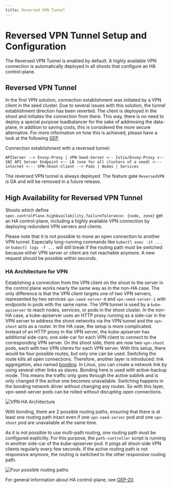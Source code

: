 ```yaml
---
title: Reversed VPN Tunnel
---
```


# Reversed VPN Tunnel Setup and Configuration 

The Reversed VPN Tunnel is enabled by default.
A highly available VPN connection is automatically deployed in all shoots that configure an HA control-plane.

## Reversed VPN Tunnel

In the first VPN solution, connection establishment was initiated by a VPN client in the seed cluster.
Due to several issues with this solution, the tunnel establishment direction has been reverted.
The client is deployed in the shoot and initiates the connection from there. This way, there is no need to deploy a special purpose
loadbalancer for the sake of addressing the data-plane, in addition to saving costs, this is considered the more secure alternative.
For more information on how this is achieved, please have a look at the following [GEP](../proposals/14-reversed-cluster-vpn.md).

Connection establishment with a reversed tunnel:

`APIServer --> Envoy-Proxy | VPN-Seed-Server <-- Istio/Envoy-Proxy <-- SNI API Server Endpoint <-- LB (one for all clusters of a seed) <--- internet <--- VPN-Shoot-Client --> Pods | Nodes | Services`

The reversed VPN tunnel is always deployed.
The feature gate `ReversedVPN` is GA and will be removed in a future release.

## High Availability for Reversed VPN Tunnel

Shoots which define `spec.controlPlane.highAvailability.failureTolerance: {node, zone}` get an HA control-plane, including a
highly available VPN connection by deploying redundant VPN servers and clients. 

Please note that it is not possible to move an open connection to another VPN tunnel. Especially long-running
commands like `kubectl exec -it ...` or `kubectl logs -f ...` will still break if the routing path must be switched 
because either VPN server or client are not reachable anymore. A new request should be possible within seconds.

### HA Architecture for VPN

Establishing a connection from the VPN client on the shoot to the server in the control plane works nearly the same
way as in the non-HA case. The only difference is that the VPN client targets one of two VPN servers, represented by two services 
`vpn-seed-server-0` and `vpn-seed-server-1` with endpoints in pods with the same name.
The VPN tunnel is used by a `kube-apiserver` to reach nodes, services, or pods in the shoot cluster.
In the non-HA case, a kube-apiserver uses an HTTP proxy running as a side-car in the VPN server to address
the shoot networks via the VPN tunnel and the `vpn-shoot` acts as a router.
In the HA case, the setup is more complicated. Instead of an HTTP proxy in the VPN server, the kube-apiserver has
additional side-cars, one side-car for each VPN client to connect to the corresponding VPN server.
On the shoot side, there are now two `vpn-shoot` pods, each with two VPN clients for each VPN server.
With this setup, there would be four possible routes, but only one can be used. Switching the route kills all
open connections. Therefore, another layer is introduced: link aggregation, also named [bonding](https://www.kernel.org/doc/Documentation/networking/bonding.txt).
In Linux, you can create a network link by using several other links as slaves. Bonding here is used with
active-backup mode. This means the traffic only goes through the active sublink and is only changed if the active one
becomes unavailable. Switching happens in the bonding network driver without changing any routes. So with this layer, 
vpn-seed-server pods can be rolled without disrupting open connections.

![VPN HA Architecture](images/vpn-ha-architecture.png)

With bonding, there are 2 possible routing paths, ensuring that there is at least one routing path intact even if
one `vpn-seed-server` pod and one `vpn-shoot` pod are unavailable at the same time.

As it is not possible to use multi-path routing, one routing path must be configured explicitly.
For this purpose, the `path-controller` script is running in another side-car of the kube-apiserver pod.
It pings all shoot-side VPN clients regularly every few seconds. If the active routing path is not responsive anymore,
the routing is switched to the other responsive routing path.

![Four possible routing paths](images/vpn-ha-routing-paths.png)

For general information about HA control-plane, see [GEP-20](../proposals/20-ha-control-planes.md). 

